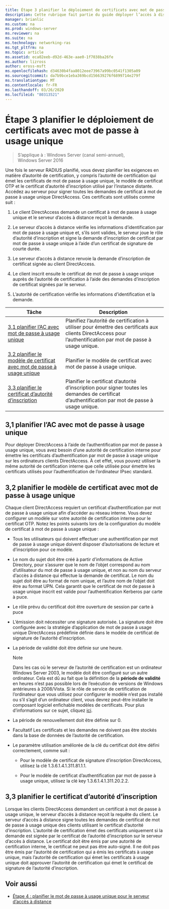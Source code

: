 ```yaml
---
title: Étape 3 planifier le déploiement de certificats avec mot de passe à usage unique
description: Cette rubrique fait partie du guide déployer l’accès à distance avec l’authentification par mot de passe à usage unique dans Windows Server 2016.
manager: brianlic
ms.custom: na
ms.prod: windows-server
ms.reviewer: na
ms.suite: na
ms.technology: networking-ras
ms.tgt_pltfrm: na
ms.topic: article
ms.assetid: eca02eeb-d92d-463e-aae0-1f7038ba26fe
ms.author: lizross
author: eross-msft
ms.openlocfilehash: d34630b4faa8012eee73967a99bc0541f1305a09
ms.sourcegitcommit: da7b9bce1eba369bcd156639276f6899714e279f
ms.translationtype: MT
ms.contentlocale: fr-FR
ms.lasthandoff: 03/26/2020
ms.locfileid: "80313521"
---
```

# <a name="step-3-plan-otp-certificate-deployment"></a>Étape 3 planifier le déploiement de certificats avec mot de passe à usage unique

>S’applique à : Windows Server (canal semi-annuel), Windows Server 2016

Une fois le serveur RADIUS planifié, vous devez planifier les exigences en matière d’autorité de certification, y compris l’autorité de certification qui émet les certificats de mot de passe à usage unique, le modèle de certificat OTP et le certificat d’autorité d’inscription utilisé par l’instance distante. Accédez au serveur pour signer toutes les demandes de certificat à mot de passe à usage unique DirectAccess. Ces certificats sont utilisés comme suit :  
  
1.  Le client DirectAccess demande un certificat à mot de passe à usage unique et le serveur d’accès à distance reçoit la demande.  
  
2.  Le serveur d’accès à distance vérifie les informations d’identification par mot de passe à usage unique et, s’ils sont valides, le serveur joue le rôle d’autorité d’inscription et signe la demande d’inscription de certificat par mot de passe à usage unique à l’aide d’un certificat de signature de courte durée.  
  
3.  Le serveur d’accès à distance renvoie la demande d’inscription de certificat signée au client DirectAccess.  
  
4.  Le client inscrit ensuite le certificat de mot de passe à usage unique auprès de l’autorité de certification à l’aide des demandes d’inscription de certificat signées par le serveur.  
  
5.  L’autorité de certification vérifie les informations d’identification et la demande.  
  
|Tâche|Description|  
|----|--------|  
|[3,1 planifier l’AC avec mot de passe à usage unique](#bkmk_3_1_CA)|Planifiez l’autorité de certification à utiliser pour émettre des certificats aux clients DirectAccess pour l’authentification par mot de passe à usage unique.|  
|[3,2 planifier le modèle de certificat avec mot de passe à usage unique](#bkmk_3_2_OTP_Cert)|Planifier le modèle de certificat avec mot de passe à usage unique.|
|[3,3 planifier le certificat d’autorité d’inscription](#bkmk_33RACert)|Planifier le certificat d’autorité d’inscription pour signer toutes les demandes de certificat d’authentification par mot de passe à usage unique.|

## <a name="31-plan-the-otp-ca"></a><a name="bkmk_3_1_CA"></a>3,1 planifier l’AC avec mot de passe à usage unique  
Pour déployer DirectAccess à l’aide de l’authentification par mot de passe à usage unique, vous avez besoin d’une autorité de certification interne pour émettre les certificats d’authentification par mot de passe à usage unique sur les ordinateurs clients DirectAccess. À cet effet, vous pouvez utiliser la même autorité de certification interne que celle utilisée pour émettre les certificats utilisés pour l’authentification de l’ordinateur IPsec standard.  
  
## <a name="32-plan-the-otp-certificate-template"></a><a name="bkmk_3_2_OTP_Cert"></a>3,2 planifier le modèle de certificat avec mot de passe à usage unique  
Chaque client DirectAccess requiert un certificat d’authentification par mot de passe à usage unique afin d’accéder au réseau interne. Vous devez configurer un modèle sur votre autorité de certification interne pour le certificat OTP. Notez les points suivants lors de la configuration du modèle de certificat à mot de passe à usage unique :  
  
-   Tous les utilisateurs qui doivent effectuer une authentification par mot de passe à usage unique doivent disposer d’autorisations de lecture et d’inscription pour ce modèle.  
  
-   Le nom du sujet doit être créé à partir d’informations de Active Directory, pour s’assurer que le nom de l’objet correspond au nom d’utilisateur du mot de passe à usage unique, et non au nom du serveur d’accès à distance qui effectue la demande de certificat. Le nom du sujet doit être au format de nom unique, et l’autre nom de l’objet doit être au format UPN. Cela garantit que le certificat de mot de passe à usage unique inscrit est valide pour l’authentification Kerberos par carte à puce.  
  
-   Le rôle prévu du certificat doit être ouverture de session par carte à puce  
  
-   L’émission doit nécessiter une signature autorisée. La signature doit être configurée avec la stratégie d’application de mot de passe à usage unique DirectAccess prédéfinie définie dans le modèle de certificat de signature de l’autorité d’inscription.  
  
-   La période de validité doit être définie sur une heure.  
  
    > [!NOTE]  
    > Dans les cas où le serveur de l’autorité de certification est un ordinateur Windows Server 2003, le modèle doit être configuré sur un autre ordinateur. Cela est dû au fait que la définition de la **période de validité** en heures n’est pas possible lors de l’exécution de versions de Windows antérieures à 2008/Vista. Si le rôle de service de certification de l’ordinateur que vous utilisez pour configurer le modèle n’est pas installé ou s’il s’agit d’un ordinateur client, vous devrez peut-être installer le composant logiciel enfichable modèles de certificats. Pour plus d’informations sur ce sujet, cliquez [ici](https://technet.microsoft.com/library/cc732445.aspx).  
  
-   La période de renouvellement doit être définie sur 0.  
  
-   Facultatif Les certificats et les demandes ne doivent pas être stockés dans la base de données de l’autorité de certification.  
  
-   Le paramètre utilisation améliorée de la clé du certificat doit être défini correctement, comme suit :  
  
    -   Pour le modèle de certificat de signature d’inscription DirectAccess, utilisez la clé 1.3.6.1.4.1.311.81.1.1.  
  
    -   Pour le modèle de certificat d’authentification par mot de passe à usage unique, utilisez la clé key 1.3.6.1.4.1.311.20.2.2.  
  
## <a name="33-plan-the-registration-authority-certificate"></a><a name="bkmk_33RACert"></a>3,3 planifier le certificat d’autorité d’inscription  
Lorsque les clients DirectAccess demandent un certificat à mot de passe à usage unique, le serveur d’accès à distance reçoit la requête du client. Le serveur d’accès à distance signe toutes les demandes de certificat de mot de passe à usage unique des clients utilisant le certificat d’autorité d’inscription. L’autorité de certification émet des certificats uniquement si la demande est signée par le certificat de l’autorité d’inscription sur le serveur d’accès à distance. Le certificat doit être émis par une autorité de certification interne, le certificat ne peut pas être auto-signé. Il ne doit pas être émis par l’autorité de certification qui a émis les certificats à usage unique, mais l’autorité de certification qui émet les certificats à usage unique doit approuver l’autorité de certification qui émet le certificat de signature de l’autorité d’inscription.  
  
## <a name="see-also"></a><a name="BKMK_Links"></a>Voir aussi  
  
-   [Étape 4 : planifier le mot de passe à usage unique pour le serveur d’accès à distance](Step-4-Plan-for-OTP-on-the-Remote-Access-Server.md)  
  


